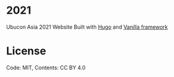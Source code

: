 # 2021
Ubucon Asia 2021 Website
Built with [Hugo](https://gohugo.io) and [Vanilla framework](https://vanillaframework.io/)

# License
Code: MIT, Contents: CC BY 4.0
